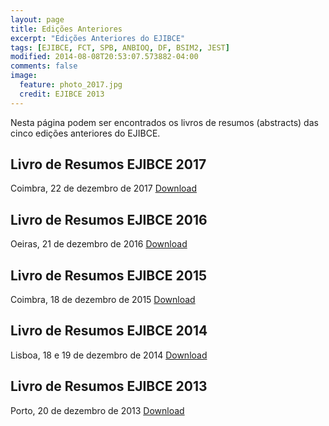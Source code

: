 ```yaml
---
layout: page
title: Edições Anteriores
excerpt: "Edições Anteriores do EJIBCE"
tags: [EJIBCE, FCT, SPB, ANBIOQ, DF, BSIM2, JEST]
modified: 2014-08-08T20:53:07.573882-04:00
comments: false
image:
  feature: photo_2017.jpg
  credit: EJIBCE 2013
---
```


Nesta página podem ser encontrados os livros de resumos (abstracts) das cinco edições anteriores do EJIBCE.

## Livro de Resumos EJIBCE 2017
Coimbra, 22 de dezembro de 2017
[Download](/images/abstracts_2017.pdf)

## Livro de Resumos EJIBCE 2016
Oeiras, 21 de dezembro de 2016
[Download](/images/abstracts_2016.pdf)

## Livro de Resumos EJIBCE 2015
Coimbra, 18 de dezembro de 2015
[Download](/images/abstracts_2015.pdf)

## Livro de Resumos EJIBCE 2014
Lisboa, 18 e 19 de dezembro de 2014
[Download](/images/abstracts_2014.pdf)

## Livro de Resumos EJIBCE 2013
Porto, 20 de dezembro de 2013
[Download](/images/abstracts_2013.pdf)
